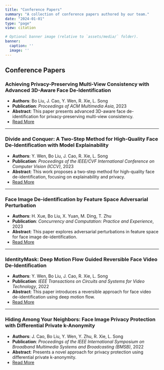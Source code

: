 ```yaml
---
title: "Conference Papers"
summary: "A collection of conference papers authored by our team."
date: "2024-01-01"
type: "page"
view: citation

# Optional banner image (relative to `assets/media/` folder).
banner:
  caption: ''
  image: ''
---
```


## Conference Papers

### Achieving Privacy-Preserving Multi-View Consistency with Advanced 3D-Aware Face De-Identification
- **Authors**: Bo Liu, J. Cao, Y. Wen, R. Xie, L. Song  
- **Publication**: *Proceedings of ACM Multimedia Asia*, 2023  
- **Abstract**: This paper presents advanced 3D-aware face de-identification for privacy-preserving multi-view consistency.  
- [Read More](#)

---

### Divide and Conquer: A Two-Step Method for High-Quality Face De-Identification with Model Explainability
- **Authors**: Y. Wen, Bo Liu, J. Cao, R. Xie, L. Song  
- **Publication**: *Proceedings of the IEEE/CVF International Conference on Computer Vision (ICCV)*, 2023  
- **Abstract**: This work proposes a two-step method for high-quality face de-identification, focusing on explainability and privacy.  
- [Read More](#)

---

### Face Image De-identification by Feature Space Adversarial Perturbation
- **Authors**: H. Xue, Bo Liu, X. Yuan, M. Ding, T. Zhu  
- **Publication**: *Concurrency and Computation: Practice and Experience*, 2023  
- **Abstract**: This paper explores adversarial perturbations in feature space for face image de-identification.  
- [Read More](#)

---

### IdentityMask: Deep Motion Flow Guided Reversible Face Video De-Identification
- **Authors**: Y. Wen, Bo Liu, J. Cao, R. Xie, L. Song  
- **Publication**: *IEEE Transactions on Circuits and Systems for Video Technology*, 2022  
- **Abstract**: This paper introduces a reversible approach for face video de-identification using deep motion flow.  
- [Read More](#)

---

### Hiding Among Your Neighbors: Face Image Privacy Protection with Differential Private k-Anonymity
- **Authors**: J. Cao, Bo Liu, Y. Wen, Y. Zhu, R. Xie, L. Song  
- **Publication**: *Proceedings of the IEEE International Symposium on Broadband Multimedia Systems and Broadcasting (BMSB)*, 2022  
- **Abstract**: Presents a novel approach for privacy protection using differential private k-anonymity.  
- [Read More](#)

